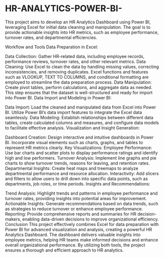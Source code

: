 # HR-ANALYTICS-POWER-BI-
This project aims to develop an HR Analytics Dashboard using Power BI, leveraging Excel for initial data cleaning and manipulation. The goal is to provide actionable insights into HR metrics, such as employee performance, turnover rates, and departmental efficiencies.

Workflow and Tools
Data Preparation in Excel:

Data Collection: Gather HR-related data, including employee records, performance reviews, turnover rates, and other relevant metrics.
Data Cleaning: Use Excel to clean the data by handling missing values, correcting inconsistencies, and removing duplicates. Excel functions and features such as VLOOKUP, TEXT TO COLUMNS, and conditional formatting are employed to streamline the data preparation process.
Data Manipulation: Create pivot tables, perform calculations, and aggregate data as needed. This step ensures that the dataset is well-structured and ready for import into Power BI.
Data Import and Modeling in Power BI:

Data Import: Load the cleaned and manipulated data from Excel into Power BI. Utilize Power BI’s data import features to integrate the Excel data seamlessly.
Data Modeling: Establish relationships between different data tables, create calculated columns and measures, and configure data models to facilitate effective analysis.
Visualization and Insight Generation:

Dashboard Creation: Design interactive and intuitive dashboards in Power BI. Incorporate visual elements such as charts, graphs, and tables to represent HR metrics clearly.
Key Visualizations:
Employee Performance: Use bar charts and scatter plots to display performance ratings and identify high and low performers.
Turnover Analysis: Implement line graphs and pie charts to show turnover trends, reasons for leaving, and retention rates.
Departmental Insights: Create heat maps and treemaps to analyze departmental performance and resource allocation.
Interactivity: Add slicers and filters to allow users to drill down into specific data points, such as departments, job roles, or time periods.
Insights and Recommendations:

Trend Analysis: Highlight trends and patterns in employee performance and turnover rates, providing insights into potential areas for improvement.
Actionable Insights: Generate recommendations based on data trends, such as strategies to reduce turnover or enhance employee performance.
Reporting: Provide comprehensive reports and summaries for HR decision-makers, enabling data-driven decisions to improve organizational efficiency.
Conclusion
This project effectively combines Excel for data preparation with Power BI for advanced visualization and analysis, creating a powerful HR Analytics Dashboard. The dashboard delivers valuable insights into employee metrics, helping HR teams make informed decisions and enhance overall organizational performance. By utilizing both tools, the project ensures a thorough and efficient approach to HR analytics.



